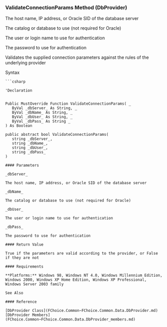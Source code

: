 ﻿### ValidateConnectionParams Method (DbProvider)

The host name, IP address, or Oracle SID of the database server

The catalog or database to use (not required for Oracle)

The user or login name to use for authentication

The password to use for authentication

Validates the supplied connection parameters against the rules of the underlying provider

Syntax

```vbnet
```csharp

'Declaration
 

Public MustOverride Function ValidateConnectionParams( _
   ByVal _dbServer_ As String, _
   ByVal _dbName_ As String, _
   ByVal _dbUser_ As String, _
   ByVal _dbPass_ As String _
) As Boolean

public abstract bool ValidateConnectionParams( 
   string _dbServer_,
   string _dbName_,
   string _dbUser_,
   string _dbPass_
)

#### Parameters

_dbServer_

The host name, IP address, or Oracle SID of the database server

_dbName_

The catalog or database to use (not required for Oracle)

_dbUser_

The user or login name to use for authentication

_dbPass_

The password to use for authentication

#### Return Value

True if the parameters are valid according to the provider, or False if they are not

#### Requirements

**Platforms:** Windows 98, Windows NT 4.0, Windows Millennium Edition, Windows 2000, Windows XP Home Edition, Windows XP Professional, Windows Server 2003 family

See Also

#### Reference

[DbProvider Class](FChoice.Common~FChoice.Common.Data.DbProvider.md)  
[DbProvider Members](FChoice.Common~FChoice.Common.Data.DbProvider_members.md)